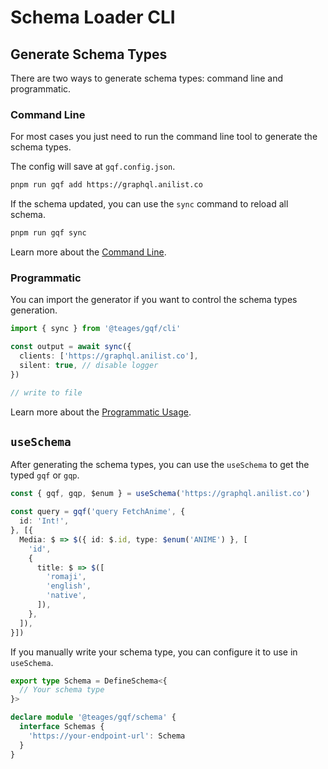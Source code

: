 # Schema Loader CLI

## Generate Schema Types

There are two ways to generate schema types: command line and programmatic.

### Command Line

For most cases you just need to run the command line tool to generate the schema types.

The config will save at `gqf.config.json`.

```sh
pnpm run gqf add https://graphql.anilist.co
```

If the schema updated, you can use the `sync` command to reload all schema.

```sh
pnpm run gqf sync
```

Learn more about the [Command Line](./command.md).

### Programmatic

You can import the generator if you want to control the schema types generation.

```ts
import { sync } from '@teages/gqf/cli'

const output = await sync({
  clients: ['https://graphql.anilist.co'],
  silent: true, // disable logger
})

// write to file
```

Learn more about the [Programmatic Usage](./programmatic.md).

## `useSchema`

After generating the schema types, you can use the `useSchema` to get the typed `gqf` or `gqp`.

```ts
const { gqf, gqp, $enum } = useSchema('https://graphql.anilist.co')

const query = gqf('query FetchAnime', {
  id: 'Int!',
}, [{
  Media: $ => $({ id: $.id, type: $enum('ANIME') }, [
    'id',
    {
      title: $ => $([
        'romaji',
        'english',
        'native',
      ]),
    },
  ]),
}])
```

If you manually write your schema type, you can configure it to use in `useSchema`.

``` ts
export type Schema = DefineSchema<{
  // Your schema type
}>

declare module '@teages/gqf/schema' {
  interface Schemas {
    'https://your-endpoint-url': Schema
  }
}
```
